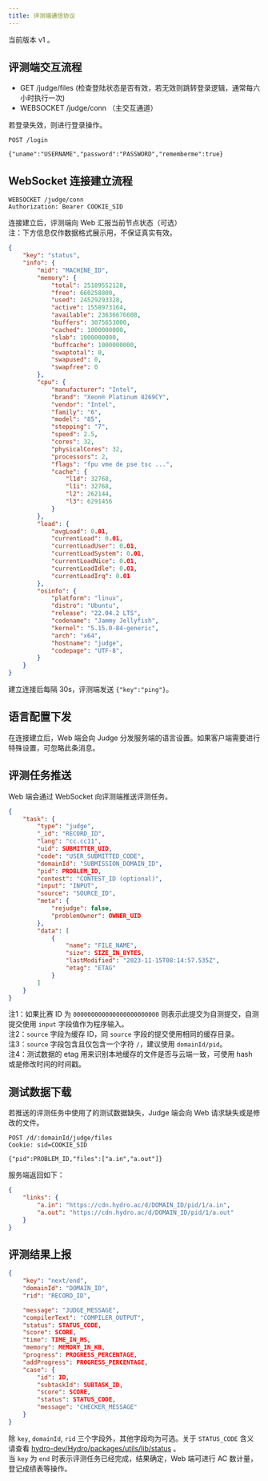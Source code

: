 ```yaml
---
title: 评测端通信协议
---
```


当前版本 v1 。

## 评测端交互流程

- GET /judge/files (检查登陆状态是否有效，若无效则跳转登录逻辑，通常每六小时执行一次)
- WEBSOCKET /judge/conn （主交互通道）

若登录失效，则进行登录操作。

```http
POST /login

{"uname":"USERNAME","password":"PASSWORD","rememberme":true}
```

## WebSocket 连接建立流程

```http
WEBSOCKET /judge/conn
Authorization: Bearer COOKIE_SID
```

连接建立后，评测端向 Web 汇报当前节点状态（可选）  
注：下方信息仅作数据格式展示用，不保证真实有效。

```json
{
    "key": "status",
    "info": {
        "mid": "MACHINE_ID",
        "memory": {
            "total": 25189552128,
            "free": 660258800,
            "used": 24529293328,
            "active": 1558973164,
            "available": 23636676608,
            "buffers": 3075653000,
            "cached": 1000000000,
            "slab": 1000000000,
            "buffcache": 1000000000,
            "swaptotal": 0,
            "swapused": 0,
            "swapfree": 0
        },
        "cpu": {
            "manufacturer": "Intel",
            "brand": "Xeon® Platinum 8269CY",
            "vendor": "Intel",
            "family": "6",
            "model": "85",
            "stepping": "7",
            "speed": 2.5,
            "cores": 32,
            "physicalCores": 32,
            "processors": 2,
            "flags": "fpu vme de pse tsc ...",
            "cache": {
                "l1d": 32768,
                "l1i": 32768,
                "l2": 262144,
                "l3": 6291456
            }
        },
        "load": {
            "avgLoad": 0.01,
            "currentLoad": 0.01,
            "currentLoadUser": 0.01,
            "currentLoadSystem": 0.01,
            "currentLoadNice": 0.01,
            "currentLoadIdle": 0.01,
            "currentLoadIrq": 0.01
        },
        "osinfo": {
            "platform": "linux",
            "distro": "Ubuntu",
            "release": "22.04.2 LTS",
            "codename": "Jammy Jellyfish",
            "kernel": "5.15.0-84-generic",
            "arch": "x64",
            "hostname": "judge",
            "codepage": "UTF-8",
        }
    }
}
```

建立连接后每隔 30s，评测端发送 `{"key":"ping"}`。

## 语言配置下发

在连接建立后，Web 端会向 Judge 分发服务端的语言设置。如果客户端需要进行特殊设置，可忽略此条消息。

## 评测任务推送

Web 端会通过 WebSocket 向评测端推送评测任务。

```json
{
    "task": {
        "type": "judge",
        "_id": "RECORD_ID",
        "lang": "cc.cc11",
        "uid": SUBMITTER_UID,
        "code": "USER_SUBMITTED_CODE",
        "domainId": "SUBMISSION_DOMAIN_ID",
        "pid": PROBLEM_ID,
        "contest": "CONTEST_ID (optional)",
        "input": "INPUT",
        "source": "SOURCE_ID",
        "meta": {
            "rejudge": false,
            "problemOwner": OWNER_UID
        },
        "data": [
            {
                "name": "FILE_NAME",
                "size": SIZE_IN_BYTES,
                "lastModified": "2023-11-15T08:14:57.535Z",
                "etag": "ETAG"
            }
        ]
    }
}
```

注1：如果比赛 ID 为 `000000000000000000000000` 则表示此提交为自测提交，自测提交使用 `input` 字段值作为程序输入。  
注2：`source` 字段为缓存 ID，同 `source` 字段的提交使用相同的缓存目录。  
注3：`source` 字段包含且仅包含一个字符 `/`，建议使用 `domainId/pid`。  
注4：测试数据的 etag 用来识别本地缓存的文件是否与云端一致，可使用 hash 或是修改时间的时间戳。  

## 测试数据下载

若推送的评测任务中使用了的测试数据缺失，Judge 端会向 Web 请求缺失或是修改的文件。

```http
POST /d/:domainId/judge/files
Cookie: sid=COOKIE_SID

{"pid":PROBLEM_ID,"files":["a.in","a.out"]}
```

服务端返回如下：

```json
{
    "links": {
        "a.in": "https://cdn.hydro.ac/d/DOMAIN_ID/pid/1/a.in",
        "a.out": "https://cdn.hydro.ac/d/DOMAIN_ID/pid/1/a.out"
    }
}
```

## 评测结果上报

```json
{
    "key": "next/end",
    "domainId": "DOMAIN_ID",
    "rid": "RECORD_ID",

    "message": "JUDGE_MESSAGE",
    "compilerText": "COMPILER_OUTPUT",
    "status": STATUS_CODE,
    "score": SCORE,
    "time": TIME_IN_MS,
    "memory": MEMORY_IN_KB,
    "progress": PROGRESS_PERCENTAGE,
    "addProgress": PROGRESS_PERCENTAGE,
    "case": {
        "id": ID,
        "subtaskId": SUBTASK_ID,
        "score": SCORE,
        "status": STATUS_CODE,
        "message": "CHECKER_MESSAGE"
    }
}
```

除 `key`, `domainId`, `rid` 三个字段外，其他字段均为可选。关于 `STATUS_CODE` 含义请查看 [hydro-dev/Hydro/packages/utils/lib/status](https://github.com/hydro-dev/Hydro/blob/master/packages/utils/lib/status.ts) 。  
当 `key` 为 `end` 时表示评测任务已经完成，结果确定，Web 端可进行 AC 数计量，登记成绩表等操作。  

